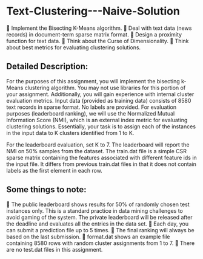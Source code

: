 # Text-Clustering---Naive-Solution
 Implement the Bisecting K-Means algorithm.  Deal with text data (news records) in document-term sparse matrix format.  Design a proximity function for text data.  Think about the Curse of Dimensionality.  Think about best metrics for evaluating clustering solutions.

## Detailed Description:
For the purposes of this assignment, you will implement the bisecting k-Means clustering algorithm. You may not use libraries for this portion of your assignment. Additionally, you will gain experience with internal cluster evaluation metrics.
Input data (provided as training data) consists of 8580 text records in sparse format. No labels are provided.
For evaluation purposes (leaderboard ranking), we will use the Normalized Mutual Information Score (NMI), which is an external index metric for evaluating clustering solutions. Essentially, your task is to assign each of the instances in the input data to K clusters identified from 1 to K.

For the leaderboard evaluation, set K to 7. The leaderboard will report the NMI on 50% samples from the dataset.
The train.dat file is a simple CSR sparse matrix containing the features associated with different feature ids in the input file. It differs from previous train.dat files in that it does not contain labels as the first element in each row.

## Some things to note:
 The public leaderboard shows results for 50% of randomly chosen test instances only. This is a standard practice in data mining challenges to avoid gaming of the system. The private leaderboard will be released after the deadline and evaluates all the entries in the data set.
 Each day, you can submit a prediction file up to 5 times.
 The final ranking will always be based on the last submission.
 format.dat shows an example file containing 8580 rows with random cluster assignments from 1 to 7.
 There are no test.dat files in this assignment.
